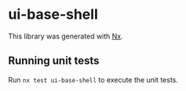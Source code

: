 # ui-base-shell

This library was generated with [Nx](https://nx.dev).

## Running unit tests

Run `nx test ui-base-shell` to execute the unit tests.
